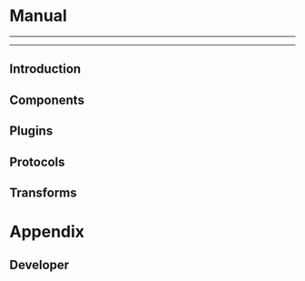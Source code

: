 # Manual

***
<!-- @toc -->
***

## Introduction

<? @include include/introduction.md ?>

## Components

<? @include include/components.md ?>

## Plugins

<? @include include/plugins.md ?>

## Protocols

<? @include include/protocols.md ?>

## Transforms

<? @include include/transforms.md ?>

# Appendix

## Developer

<? @include include/developer.md ?>

<? @include links.md ?>
